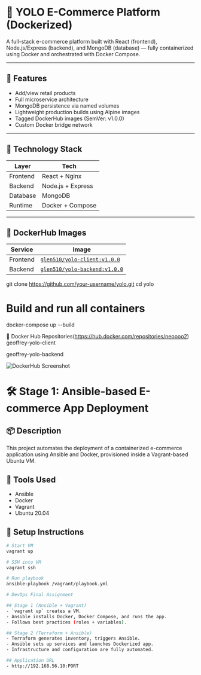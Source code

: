 # 🛒 YOLO E-Commerce Platform (Dockerized)

A full-stack e-commerce platform built with React (frontend), Node.js/Express (backend), and MongoDB (database) — fully containerized using Docker and orchestrated with Docker Compose.

---

## 🚀 Features

- Add/view retail products
- Full microservice architecture
- MongoDB persistence via named volumes
- Lightweight production builds using Alpine images
- Tagged DockerHub images (SemVer: v1.0.0)
- Custom Docker bridge network

---

## 🧱 Technology Stack

| Layer     | Tech              |
|-----------|-------------------|
| Frontend  | React + Nginx     |
| Backend   | Node.js + Express |
| Database  | MongoDB           |
| Runtime   | Docker + Compose  |

---

## 🐳 DockerHub Images

| Service   | Image |
|-----------|-------|
| Frontend  | [`glen510/yolo-client:v1.0.0`](https://hub.docker.com/repository/docker/glen510/yolo-backend) |
| Backend   | [`glen510/yolo-backend:v1.0.0`](https://hub.docker.com/repository/docker/glen510/yolo-client) |

git clone https://github.com/your-username/yolo.git
cd yolo


# Build and run all containers
docker-compose up --build

🔗 Docker Hub Repositories(https://hub.docker.com/repositories/neoooo2)
geoffrey-yolo-client

geoffrey-yolo-backend

![DockerHub Screenshot](dockerhub-screenshot.png)


# 🛠️ Stage 1: Ansible-based E-commerce App Deployment

## 📦 Description
This project automates the deployment of a containerized e-commerce application using Ansible and Docker, provisioned inside a Vagrant-based Ubuntu VM.

## 🧰 Tools Used
- Ansible
- Docker
- Vagrant
- Ubuntu 20.04

## 🚀 Setup Instructions

```bash
# Start VM
vagrant up

# SSH into VM
vagrant ssh

# Run playbook
ansible-playbook /vagrant/playbook.yml

# DevOps Final Assignment

## Stage 1 (Ansible + Vagrant)
- `vagrant up` creates a VM.
- Ansible installs Docker, Docker Compose, and runs the app.
- Follows best practices (roles + variables).

## Stage 2 (Terraform + Ansible)
- Terraform generates inventory, triggers Ansible.
- Ansible sets up services and launches Dockerized app.
- Infrastructure and configuration are fully automated.

## Application URL
- http://192.168.56.10:PORT






